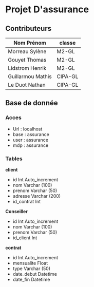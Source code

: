 # Projet D'assurance

## Contributeurs


| Nom Prénom       | classe  |
|------------------|---------|
| Morreau Sylène   | M2-GL   |
| Gouyet Thomas    | M2-GL   |
| Lidstrom Henrik  | M2-GL   |
| Guillarmou Mathis | CIPA-GL |
| Le Duot Nathan   | CIPA-GL |

## Base de donnée

### Acces
- Url :   localhost
- base :  assurance
- user :  assurance
- mdp :   assurance

### Tables

**client**
- id         Int  Auto_increment
- nom        Varchar (100)
- prenom     Varchar (50)
- adresse    Varchar (200)
- id_contrat Int

**Conseiller**
- id        Int  Auto_increment
- nom       Varchar (100)
- prenom    Varchar (50)
- id_client Int

**contrat**
- id         Int  Auto_increment
- mensualite Float
- type       Varchar (50)
- date_debut Datetime
- date_fin   Datetime